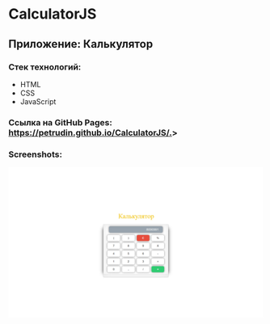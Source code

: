 # CalculatorJS
## Приложение: Калькулятор
### Стек технологий:
* HTML
* CSS
* JavaScript
### Ссылка на GitHub Pages: <https://petrudin.github.io/CalculatorJS/.>>

### Screenshots:


![Alt text](1.png)



# 

